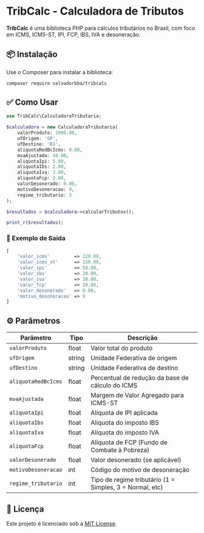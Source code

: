 # TribCalc - Calculadora de Tributos

**TribCalc** é uma biblioteca PHP para cálculos tributários no Brasil, com foco em ICMS, ICMS-ST, IPI, FCP, IBS, IVA e desoneração.

## 📦 Instalação

Use o Composer para instalar a biblioteca:

```bash
composer require salvadorbba/tribcalc
```

## ✅ Como Usar

```php
use TribCalc\CalculadoraTributaria;

$calculadora = new CalculadoraTributaria(
    valorProduto: 1000.00,
    ufOrigem: 'SP',
    ufDestino: 'RJ',
    aliquotaRedBcIcms: 0.00,
    mvaAjustada: 40.00,
    aliquotaIpi: 5.00,
    aliquotaIbs: 2.00,
    aliquotaIva: 3.00,
    aliquotaFcp: 2.00,
    valorDesonerado: 0.00,
    motivoDesoneracao: 9,
    regime_tributario: 3
);

$resultados = $calculadora->calcularTributos();

print_r($resultados);
```

### 🧾 Exemplo de Saída

```php
[
    'valor_icms'         => 120.00,
    'valor_icms_st'      => 150.00,
    'valor_ipi'          => 50.00,
    'valor_ibs'          => 20.00,
    'valor_iva'          => 30.00,
    'valor_fcp'          => 20.00,
    'valor_desonerado'   => 0.00,
    'motivo_desoneracao' => 9
]
```

## ⚙️ Parâmetros

| Parâmetro             | Tipo    | Descrição                                              |
|----------------------|---------|----------------------------------------------------------|
| `valorProduto`       | float   | Valor total do produto                                  |
| `ufOrigem`           | string  | Unidade Federativa de origem                            |
| `ufDestino`          | string  | Unidade Federativa de destino                           |
| `aliquotaRedBcIcms`  | float   | Percentual de redução da base de cálculo do ICMS        |
| `mvaAjustada`        | float   | Margem de Valor Agregado para ICMS-ST                  |
| `aliquotaIpi`        | float   | Alíquota de IPI aplicada                                |
| `aliquotaIbs`        | float   | Alíquota do imposto IBS                                 |
| `aliquotaIva`        | float   | Alíquota do imposto IVA                                 |
| `aliquotaFcp`        | float   | Alíquota de FCP (Fundo de Combate à Pobreza)           |
| `valorDesonerado`    | float   | Valor desonerado (se aplicável)                         |
| `motivoDesoneracao`  | int     | Código do motivo de desoneração                         |
| `regime_tributario`  | int     | Tipo de regime tributário (1 = Simples, 3 = Normal, etc)|

## 📄 Licença

Este projeto é licenciado sob a [MIT License](LICENSE).
